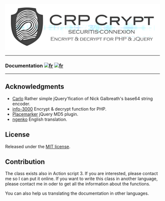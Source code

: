 ![logo](img/CRPLogo.png)

***
### Documentation [![fr](https://chagry.com/img/en.gif)](Doc/CRP_EN.md) [![fr](https://chagry.com/img/fr.gif)](Doc/CRP_FR.md)
***

## Acknowledgments

* [Carlo](https://github.com/carlo/jquery-base64) Rather simple jQuery'fication of Nick Galbreath's base64 string encoder.
* [info-3000](http://www.info-3000.com/) Encrypt & decrypt function for PHP.
* [Placemarker](https://github.com/placemarker/jQuery-MD5) jQuery MD5 plugin.
* [ngenko](https://github.com/ngenko) English translation.


## License

Released under the [ MIT license](http://opensource.org/licenses/mit-license.php).

## Contribution

The class exists also in Action script 3. If you are interested, please contact me so I can put it online. If you want to write this class in another language, please contact me in oder to get all the information about the functions.

You can also help us translating the documentation in other languages.
